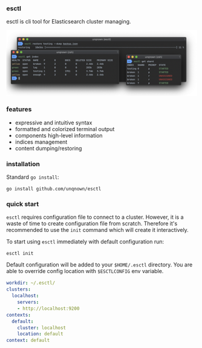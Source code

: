### esctl

esctl is cli tool for Elasticsearch cluster managing.

![esctl](assets/esctl.png)

### features

- expressive and intuitive syntax
- formatted and colorized terminal output
- components high-level information
- indices management
- content dumping/restoring

### installation

Standard `go install`:

```shell script
go install github.com/unqnown/esctl
```

### quick start

`esctl` requires configuration file to connect to a cluster.
However, it is a waste of time to create configuration file from scratch.
Therefore it's recommended to use the `init` command which will create it interactively.

To start using `esctl` immediately with default configuration run:

```shell script
esctl init
```

Default configuration will be added to your `$HOME/.esctl` directory.
You are able to override config location with `$ESCTLCONFIG` env variable.

```yaml
workdir: ~/.esctl/
clusters:
  localhost:
    servers:
    - http://localhost:9200
contexts:
  default:
    cluster: localhost
    location: default
context: default
```